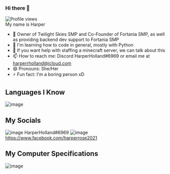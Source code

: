 ### Hi there 👋
![Profile views](https://gpvc.arturio.dev/harper2021)    
My name is Harper

- 🔭 Owner of Twilight Skies SMP and Co-Founder of Fortania SMP, as well as providing backend dev support to Fortania SMP
- 🌱 I'm learning how to code in general, mostly with Python
- 👯 If you want help with staffing a minecraft server, we can talk about this
- 📫 How to reach me: Discord HarperHolland#6969 or email me at harperrholland@icloud.com
- 😄 Pronouns: She/Her
- ⚡ Fun fact: I'm a boring person xD  


## Languages I Know
![image](https://img.shields.io/badge/Python-FFD43B?style=for-the-badge&logo=python&logoColor=blue)  

## My Socials
![image](https://img.shields.io/badge/Discord-7289DA?style=for-the-badge&logo=discord&logoColor=white)  HarperHolland#6969
![image](https://img.shields.io/badge/-Facebook-blue?style=for-the-badge&logo=facebook&logoColor=white)  https://www.facebook.com/harperrose2021

## My Computer Specifications
![image](https://img.shields.io/badge/-NVIDIA%20GTX%201650-brightgreen?style+for-the-badge&logo=nvidia&logoColor=white)
